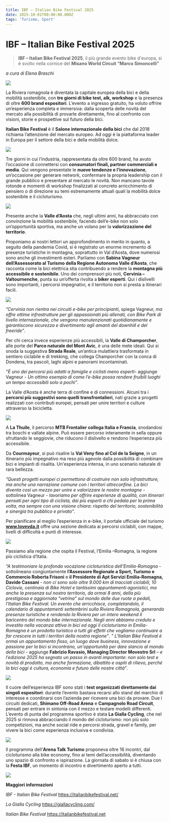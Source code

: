 ```yaml
---
title: IBF – Italian Bike Festival 2025
date: 2025-10-01T00:00:00.000Z
tags: 'Turismo, Sport'
---
```


# IBF – Italian Bike Festival 2025 

> **IBF – Italian Bike Festival 2025**, il più grande evento bike d'europa, si è svolto nella cornice del **Misano World Circuit “Marco Simoncelli”**

_a cura di Elena Braschi_

![](banner.jpg)

La Riviera romagnola è diventata la capitale europea della bici e della mobilità sostenibile, con **tre giorni di bike test, alk, workshop** e la presenza di oltre **600 brand espositori**. L’evento a ingresso gratuito, ha voluto offrire un’esperienza completa e immersiva: dalla scoperta delle novità del mercato alla possibilità di provarle direttamente, fino al confronto con visioni, storie e prospettive sul futuro della bici.

**Italian Bike Festival** è il **Salone internazionale della bici** che dal 2018 richiama l’attenzione del mercato europeo. Ad oggi è la piattaforma leader in Europa per il settore della bici e della mobilità dolce. 

![](3.jpg)

Tre giorni in cui l’industria, rappresentata da oltre 600 brand, ha avuto l’occasione di connettersi con **consumatori finali, partner commerciali e media**. Qui vengono presentate le **nuove tendenze e l’innovazione**, un’occasione per generare network, confermare la propria leadership con il grande pubblico e presentare al mercato le novità. Non mancano tavole rotonde e momenti di workshop finalizzati al concreto arricchimento di pensiero o di direzione su temi estremamente attuali quali la mobilità dolce sostenibile e il cicloturismo.

![](4.jpg)

Presente anche la **Valle d’Aosta** che, negli ultimi anni, ha abbracciato con convinzione la mobilità sostenibile, facendo dell’e-bike non solo un’opportunità sportiva, ma anche un volano per la **valorizzazione del territorio**. 

Proponiamo ai nostri lettori un approfondimento in merito in quanto, a seguito della pandemia Covid, si è registrato un enorme incremento di presenze turistiche in montagna, soprattutto in Val d’Aosta, dove numerosi sono anche gli investimenti esteri.
Parliamo con **Sabina Vagneur dell’Assessorato al Turismo della Regione Autonoma Valle d’Aosta**, che racconta come la bici elettrica stia contribuendo a rendere la **montagna più accessibile e sostenibile**.
Uno dei comprensori più noti, **Cervinia – Valtournenche**, punta su un’offerta rivolta a **biker esperti**. Qui i dislivelli sono importanti, i percorsi impegnativi, e il territorio non si presta a itinerari facili.

![](6.jpg)

_”Cervinia non rientra nei circuiti e-bike per principianti_, spiega Vagneur, _ma offre ottime infrastrutture per gli appassionati più allenati, con Bike Park di livello internazionale, che vengono manutenzionati quotidianamente e garantiscono sicurezza e divertimento agli amanti del downhill e del freeride”_.

Per chi cerca invece esperienze più accessibili, la **Valle di Champorcher**, alle porte del **Parco naturale del Mont Avic**, è una delle mete ideali. Qui si snoda la suggestiva **Strada Reale**, un’antica mulattiera trasformata in sentiero ciclabile e di trekking, che collega Champorcher con la conca di Dondena, tra pascoli, laghi alpini e panorami incontaminati.

_”È uno dei percorsi più adatti a famiglie e ciclisti meno esperti_- aggiunge Vagneur - _Un ottimo esempio di come l’e-bike possa rendere fruibili luoghi un tempo accessibili solo a pochi”_.

La Valle d’Aosta è anche terra di confine e di connessioni. Alcuni tra i **percorsi più suggestivi sono quelli transfrontalieri**, nati grazie a progetti realizzati con contributi europei, pensati per unire territori e culture attraverso la bicicletta.

![](8.jpg)

A **La Thuile**, il percorso **MTB Frontalier collega Italia e Francia**, snodandosi tra boschi e vallate alpine. Può essere percorso interamente in sella oppure sfruttando le seggiovie, che riducono il dislivello e rendono l’esperienza più accessibile.

Da **Courmayeur**, si può risalire la **Val Veny fino al Col de la Seigne**, in un itinerario più impegnativo ma reso più agevole dalla possibilità di combinare bici e impianti di risalita. Un'esperienza intensa, in uno scenario naturale di rara bellezza.

_”Questi progetti europei ci permettono di costruire non solo infrastrutture, ma anche una narrazione comune con i territori oltreconfine. La bici diventa così un mezzo per unire e valorizzare le nostre montagne_ - sottolinea Vagneur - _lavoriamo per offrire esperienze di qualità, con itinerari pensati per ogni tipo di ciclista, dai più esperti a chi pedala per la prima volta, ma sempre con una visione chiara: rispetto del territorio, sostenibilità e sinergia tra pubblico e privato”_.

Per pianificare al meglio l’esperienza in e-bike, il portale ufficiale del turismo **www.lovevda.it** offre una sezione dedicata ai percorsi ciclabili, con mappe, livelli di difficoltà e punti di interesse.

![](4.jpg)

Passiamo alla regione che ospita il Festival, l’Emilia –Romagna, la regione più ciclistica d’Italia.

_“A testimoniare la profonda vocazione cicloturistica dell’Emilia-Romagna_ - sottolineano congiuntamente **l’Assessore Regionale a Sport, Turismo e Commercio Roberta Frisoni** e **il Presidente di Apt Servizi Emilia-Romagna, Davide Cassani** - _non ci sono solo oltre 9.000 km di tracciati ciclabili, 10 Ciclovie, centinaia di Bike Hotel e tantissimi appuntamenti agonistici, ma anche la presenza sul nostro territorio, da ormai 8 anni, della più prestigiosa e aggiornata “vetrina” sul mondo delle due ruote a pedali, l’Italian Bike Festival. Un evento che arricchisce, completandolo, il calendario di appuntamenti settembrini sulla Riviera Romagnola, generando presenze turistiche e rendendo la Riviera per un intero weekend il baricentro del mondo bike internazionale. Negli anni abbiamo creduto e investito nella vacanza attiva in bici ed oggi il cicloturismo in Emilia-Romagna è un prodotto turistico a tutti gli effetti che vogliamo continuare a far crescere in tutti i territori della nostra regione”_. 
_” L'Italian Bike Festival è ormai un appuntamento fisso, un luogo dove business, innovazione e passione per la bici si incontrano, un'opportunità per dare slancio al mondo della bici_ - aggiunge **Fabrizio Ravasio, Managing Director Movestro Srl** – _e l’edizione 2025 ha segnato un passo in avanti importante: non solo test e novità di prodotto, ma anche formazione, dibattito e ospiti di rilievo, perché la bici oggi è cultura, economia e futuro delle nostre città”_.

![](2.jpg)

Il cuore dell’esperienza IBF sono stati i **test organizzati direttamente dai singoli espositori**: durante l’evento bastava recarsi allo stand del marchio di interesse e coordinarsi con l’azienda per ricevere una bici da provare. Due i circuiti dedicati, **Shimano Off-Road Arena** e **Campagnolo Road Circuit**, pensati per entrare in sintonia con il mezzo e testare modelli differenti. L’evento di punta del programma sportivo è stata **La Gialla Cycling**, che nel 2025 si rinnova abbracciando il mondo del cicloturismo: non più solo competizioni, ma anche social ride e percorsi strada, gravel e family, per vivere la bici come esperienza inclusiva e condivisa.

![](7.jpg)

Il programma dell’**Arena Talk Turismo** proponeva oltre 16 incontri, dal cicloturismo alla bike economy, fino ai temi dell’accessibilità, diventando uno spazio di confronto e ispirazione. La giornata di sabato si è chiusa con la **Festa IBF**, un momento di incontro e divertimento aperto a tutti. 

![](1.jpg)

**Maggiori informazioni**

_IBF - Italian Bike Festival_  https://italianbikefestival.net/ 

_La Gialla Cycling_  https://giallacycling.com/

_Italian Bike Festival_  https://italianbikefestival.net
